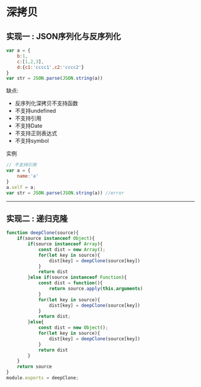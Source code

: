 # 深拷贝

## 实现一 : JSON序列化与反序列化

```javascript
var a = {
    b:1,
    c:[1,2,3],
    d:{c1:'cccc1',c2:'cccc2'}
}
var str = JSON.parse(JSON.string(a))
```

缺点:

- 反序列化深拷贝不支持函数
- 不支持undefined
- 不支持引用
- 不支持Date
- 不支持正则表达式
- 不支持symbol

实例

```javascript
// 不支持引用
var a = {
    name:'a'
}
a.self = a;
var str = JSON.parse(JSON.string(a)) //error
```

---

## 实现二 : 递归克隆

```javascript
function deepClone(source){
    if(source instanceof Object){
        if(source instanceof Array){
            const dist = new Array();
            for(let key in source){
                dist[key] = deepClone(source[key])
            }
            return dist
        }else if(source instanceof Function){
            const dist = function(){
                return source.apply(this,arguments)
            }
            for(let key in source){
                dist[key] = deepClone(source[key])
            }
            return dist;
        }else{
            const dist = new Object();
            for(let key in source){
                dist[key] = deepClone(source[key])
            }
            return dist
        }
    }
    return source
}
module.exports = deepClone;
```



